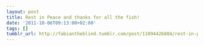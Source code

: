 ```yaml
---
layout: post
title: Rest in Peace and thanks for all the fish!
date: '2011-10-06T09:13:00+02:00'
tags: []
tumblr_url: http://fabiantheblind.tumblr.com/post/11094426884/rest-in-peace-and-thanks-for-all-the-fish
---
```

